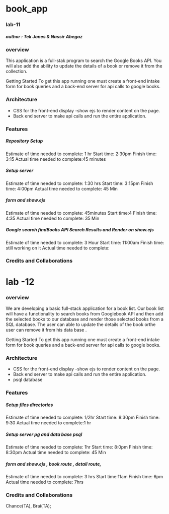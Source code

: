 # book_app

### lab-11

##### author : Tek Jones & Nassir Abegaz

### overview 
This application is a full-stak program to search the Google Books API. You will also add the ability to update the details of a book or remove it from the collection.

Getting Started
To get this app running one must create a front-end intake form for book queries and a back-end server for api calls to google books.

### Architecture
- CSS for the front-end display 
 -show ejs to render content on the page. 
- Back end server to make api calls and run the entire application.


### Features
##### Repository Setup
Estimate of time needed to complete: 1 hr
Start time: 2:30pm
Finish time: 3:15
Actual time needed to complete:45 minutes

##### Setup server
Estimate of time needed to complete: 1:30 hrs
Start time: 3:15pm
Finish time: 4:00pm
Actual time needed to complete: 45 Min

##### form  and show.ejs
Estimate of time needed to complete: 45minutes
Start time:4
Finish time: 4:35
Actual time needed to complete: 35 Min


##### Google search  findBooks API Search Results and  Render on show.ejs
Estimate of time needed to complete: 3 Hour
Start time: 11:00am
Finish time:   still working on it 
Actual time needed to complete: 

 ### Credits and Collaborations

# lab -12 
 ### overview 

We are developing a basic full-stack application for a book list. Our book list will have a functionality to search books from Googlebook API and then add the selected books to our database and  render those selected  books from a SQL database. The user can able to update the details of the book orthe user can remove it from his data base .

Getting Started
To get this app running one must create a front-end intake form for book queries and a back-end server for api calls to google books.

### Architecture
- CSS for the front-end display 
 -show ejs to render content on the page. 
- Back end server to make api calls and run the entire application.
- psql database 


### Features
#####  Setup files directories 
Estimate of time needed to complete: 1/2hr
Start time: 8:30pm
Finish time: 9:30
Actual time needed to complete:1 hr

##### Setup server pg and data base psql 
Estimate of time needed to complete: 1hr 
Start time: 8:0pm
Finish time: 8:30pm
Actual time needed to complete: 45 Min

##### form  and show.ejs , book route , detail route,
Estimate of time needed to complete: 3 hrs
Start time:11am
Finish time: 6pm
Actual time needed to complete: 7hrs


 ### Credits and Collaborations

 Chance(TA), Brai(TA);

